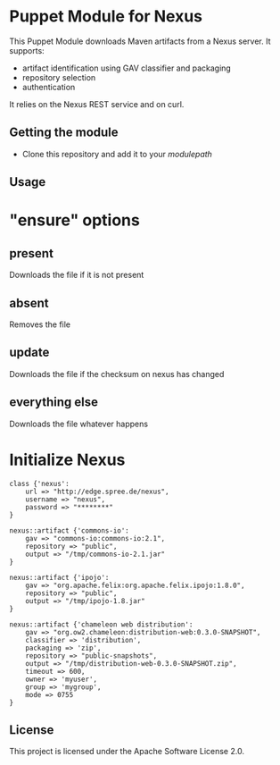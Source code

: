 Puppet Module for Nexus
=======================

This Puppet Module downloads Maven artifacts from a Nexus server. It supports:

* artifact identification using GAV classifier and packaging
* repository selection
* authentication

It relies on the Nexus REST service and on curl.

Getting the module
------------------

* Clone this repository and add it to your _modulepath_


Usage
-----

# "ensure" options

## present
Downloads the file if it is not present

## absent
Removes the file

## update
Downloads the file if the checksum on nexus has changed

## everything else
Downloads the file whatever happens
	
# Initialize Nexus

	class {'nexus':
		url => "http://edge.spree.de/nexus",
		username => "nexus",
		password => "********"
	}
	
	nexus::artifact {'commons-io':
		gav => "commons-io:commons-io:2.1",
		repository => "public",
		output => "/tmp/commons-io-2.1.jar"
	}
	
	nexus::artifact {'ipojo':
		gav => "org.apache.felix:org.apache.felix.ipojo:1.8.0",
		repository => "public",
		output => "/tmp/ipojo-1.8.jar"
	}
	
	nexus::artifact {'chameleon web distribution':
		gav => "org.ow2.chameleon:distribution-web:0.3.0-SNAPSHOT",
		classifier => 'distribution',
		packaging => 'zip',
		repository => "public-snapshots",
		output => "/tmp/distribution-web-0.3.0-SNAPSHOT.zip",
		timeout => 600,
		owner => 'myuser',
		group => 'mygroup',
		mode => 0755
	}

License
-------

This project is licensed under the Apache Software License 2.0.
